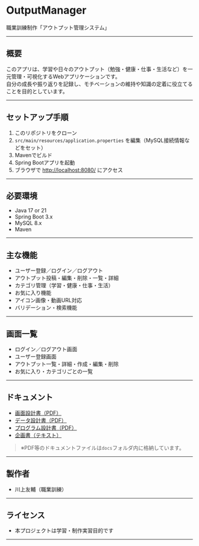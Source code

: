 # OutputManager

職業訓練制作「アウトプット管理システム」

---

## 概要

このアプリは、学習や日々のアウトプット（勉強・健康・仕事・生活など）を一元管理・可視化するWebアプリケーションです。  
自分の成長や振り返りを記録し、モチベーションの維持や知識の定着に役立てることを目的としています。

---

## セットアップ手順

1. このリポジトリをクローン
2. `src/main/resources/application.properties` を編集（MySQL接続情報などをセット）
3. Mavenでビルド 
4. Spring Bootアプリを起動 
5. ブラウザで [http://localhost:8080/](http://localhost:8080/) にアクセス

---

## 必要環境

- Java 17 or 21
- Spring Boot 3.x
- MySQL 8.x
- Maven

---

## 主な機能

- ユーザー登録／ログイン／ログアウト
- アウトプット投稿・編集・削除・一覧・詳細
- カテゴリ管理（学習・健康・仕事・生活）
- お気に入り機能
- アイコン画像・動画URL対応
- バリデーション・検索機能

---

## 画面一覧

- ログイン／ログアウト画面
- ユーザー登録画面
- アウトプット一覧・詳細・作成・編集・削除
- お気に入り・カテゴリごとの一覧

---

## ドキュメント

- [画面設計書（PDF）](./docs/画面設計書.pdf)
- [データ設計書（PDF）](./docs/データ設計書.pdf)
- [プログラム設計書（PDF）](./docs/プログラム設計書.pdf)
- [企画書（テキスト）](./docs/川上友輔_企画書.txt)

> ※PDF等のドキュメントファイルは`docs`フォルダ内に格納しています。

---

## 製作者

- 川上友輔（職業訓練）

---

## ライセンス

- 本プロジェクトは学習・制作実習目的です

---

